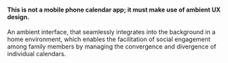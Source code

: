 #### This is not a mobile phone calendar app; it must make use of ambient UX design.

An ambient interface, that seamlessly integrates into the background in a home environment, which enables the facilitation of social engagement among family members by managing the convergence and divergence of individual calendars.